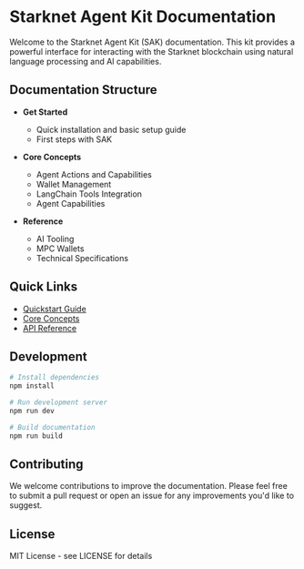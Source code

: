 # Starknet Agent Kit Documentation

Welcome to the Starknet Agent Kit (SAK) documentation. This kit provides a powerful interface for interacting with the Starknet blockchain using natural language processing and AI capabilities.

## Documentation Structure

- **Get Started**

  - Quick installation and basic setup guide
  - First steps with SAK

- **Core Concepts**

  - Agent Actions and Capabilities
  - Wallet Management
  - LangChain Tools Integration
  - Agent Capabilities

- **Reference**
  - AI Tooling
  - MPC Wallets
  - Technical Specifications

## Quick Links

- [Quickstart Guide](/get-started/quickstart)
- [Core Concepts](/core-concepts/agent-capabilities)
- [API Reference](/reference/ai-tooling)

## Development

```bash
# Install dependencies
npm install

# Run development server
npm run dev

# Build documentation
npm run build
```

## Contributing

We welcome contributions to improve the documentation. Please feel free to submit a pull request or open an issue for any improvements you'd like to suggest.

## License

MIT License - see LICENSE for details

